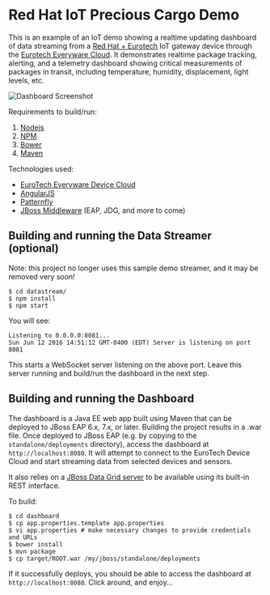 Red Hat IoT Precious Cargo Demo
================================
This is an example of an IoT demo showing a realtime updating dashboard of data streaming from a
[Red Hat + Eurotech](https://www.redhat.com/en/about/press-releases/eurotech-and-red-hat-collaborate-power-more-secure-and-scalable-internet-things-implementations)
IoT gateway device through the [Eurotech Everyware Cloud](http://www.eurotech.com/en/products/software+services/everyware+device+cloud).
It demonstrates realtime package tracking, alerting, and a telemetry dashboard showing critical measurements of packages in transit,
including temperature, humidity, displacement, light levels, etc.

![Dashboard Screenshot](/../screenshots/screenshots/iot-dashboard.png?raw=true "Dashboard Screenshot")

Requirements to build/run:

1. [Nodejs](http://nodejs.org/)
1. [NPM](https://www.npmjs.com/)
1. [Bower](https://bower.io/)
1. [Maven](https://maven.apache.org/)

Technologies used:

- [EuroTech Everyware Device Cloud](http://www.eurotech.com/en/products/software+services/everyware+device+cloud)
- [AngularJS](http://angularjs.org)
- [Patternfly](http://patternfly.org)
- [JBoss Middleware](https://www.redhat.com/en/technologies/jboss-middleware) (EAP, JDG, and more to come)

Building and running the Data Streamer (optional)
-------------------------------------------------

Note: this project no longer uses this sample demo streamer, and it may be removed very soon!

	$ cd datastream/
	$ npm install
	$ npm start

You will see:

	Listening to 0.0.0.0:8081...
	Sun Jun 12 2016 14:51:12 GMT-0400 (EDT) Server is listening on port 8081

This starts a WebSocket server listening on the above port. Leave this server running and build/run the dashboard in the next step.

Building and running the Dashboard
-----------------------------------------
The dashboard is a Java EE web app built using Maven that can be deployed to JBoss EAP 6.x, 7.x, or later.
Building the project results in a .war file. Once deployed to JBoss EAP (e.g. by copying to the 
`standalone/deployments` directory), access the dashboard at `http://localhost:8080`. It will attempt to 
connect to the EuroTech Device Cloud and start streaming data from selected devices and sensors.

It also relies on a [JBoss Data Grid server](https://www.redhat.com/en/technologies/jboss-middleware/data-grid)
to be available using its built-in REST interface.

To build:

    $ cd dashboard
    $ cp app.properties.template app.properties
    $ vi app.properties # make necessary changes to provide credentials and URLs
	$ bower install
	$ mvn package
	$ cp target/ROOT.war /my/jboss/standalone/deployments

If it successfully deploys, you should be able to access the dashboard at `http://localhost:8080`.
Click around, and enjoy...
